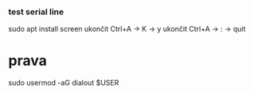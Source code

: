 ### test serial line ###
sudo apt install screen
ukončit Ctrl+A -> K -> y
ukončit Ctrl+A -> : -> quit
# prava
sudo usermod -aG dialout $USER

